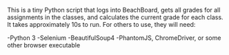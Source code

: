 This is a tiny Python script that logs into BeachBoard, gets all grades for all assignments in the classes, and calculates the current grade for each class. It takes approximately 10s to run. For others to use, they will need:

-Python 3
-Selenium
-BeautifulSoup4
-PhantomJS, ChromeDriver, or some other browser executable
